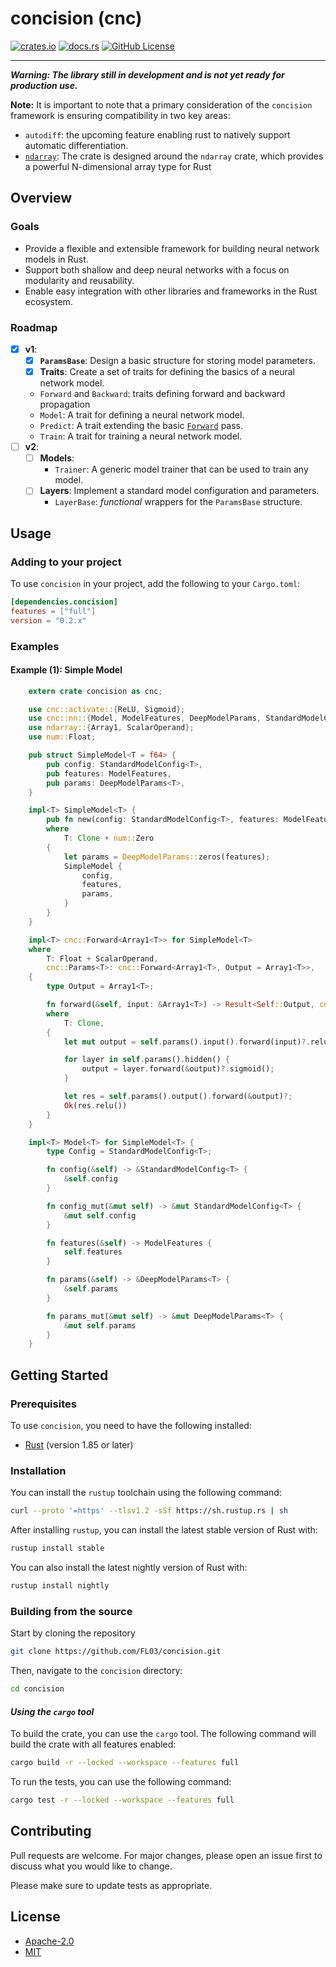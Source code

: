 # concision (cnc)

[![crates.io](https://img.shields.io/crates/v/concision?style=for-the-badge&logo=rust)](https://crates.io/crates/concision)
[![docs.rs](https://img.shields.io/docsrs/concision?style=for-the-badge&logo=docs.rs)](https://docs.rs/concision)
[![GitHub License](https://img.shields.io/github/license/FL03/concision?style=for-the-badge&logo=github)](https://github.com/FL03/concision/blob/main/LICENSE)

***

_**Warning: The library still in development and is not yet ready for production use.**_

**Note:** It is important to note that a primary consideration of the `concision` framework is ensuring compatibility in two key areas:

- `autodiff`: the upcoming feature enabling rust to natively support automatic differentiation.
- [`ndarray`](https://docs.rs/ndarray): The crate is designed around the `ndarray` crate, which provides a powerful N-dimensional array type for Rust

## Overview

### Goals

- Provide a flexible and extensible framework for building neural network models in Rust.
- Support both shallow and deep neural networks with a focus on modularity and reusability.
- Enable easy integration with other libraries and frameworks in the Rust ecosystem.

### Roadmap

- [x] **v1**:
  - [x] **`ParamsBase`**: Design a basic structure for storing model parameters.
  - [x]  **Traits**: Create a set of traits for defining the basics of a neural network model.
    - `Forward` and `Backward`: traits defining forward and backward propagation
    - `Model`: A trait for defining a neural network model.
    - `Predict`: A trait extending the basic [`Forward`](cnc::Forward) pass.
    - `Train`: A trait for training a neural network model.
- [ ] **v2**:
  - [ ] **Models**:
    - `Trainer`: A generic model trainer that can be used to train any model.
  - [ ] **Layers**: Implement a standard model configuration and parameters.
    - `LayerBase`: _functional_ wrappers for the `ParamsBase` structure.

## Usage

### Adding to your project

To use `concision` in your project, add the following to your `Cargo.toml`:

```toml
[dependencies.concision]
features = ["full"]
version = "0.2.x"
```

### Examples

#### **Example (1):** Simple Model

```rust
    extern crate concision as cnc;

    use cnc::activate::{ReLU, Sigmoid};
    use cnc::nn::{Model, ModelFeatures, DeepModelParams, StandardModelConfig};
    use ndarray::{Array1, ScalarOperand};
    use num::Float;

    pub struct SimpleModel<T = f64> {
        pub config: StandardModelConfig<T>,
        pub features: ModelFeatures,
        pub params: DeepModelParams<T>,
    }

    impl<T> SimpleModel<T> {
        pub fn new(config: StandardModelConfig<T>, features: ModelFeatures) -> Self 
        where 
            T: Clone + num::Zero
        {
            let params = DeepModelParams::zeros(features);
            SimpleModel {
                config,
                features,
                params,
            }
        }
    }

    impl<T> cnc::Forward<Array1<T>> for SimpleModel<T>
    where
        T: Float + ScalarOperand,
        cnc::Params<T>: cnc::Forward<Array1<T>, Output = Array1<T>>,
    {
        type Output = Array1<T>;

        fn forward(&self, input: &Array1<T>) -> Result<Self::Output, cnc::Error>
        where
            T: Clone,
        {
            let mut output = self.params().input().forward(input)?.relu();

            for layer in self.params().hidden() {
                output = layer.forward(&output)?.sigmoid();
            }

            let res = self.params().output().forward(&output)?;
            Ok(res.relu())
        }
    }

    impl<T> Model<T> for SimpleModel<T> {
        type Config = StandardModelConfig<T>;

        fn config(&self) -> &StandardModelConfig<T> {
            &self.config
        }

        fn config_mut(&mut self) -> &mut StandardModelConfig<T> {
            &mut self.config
        }

        fn features(&self) -> ModelFeatures {
            self.features
        }

        fn params(&self) -> &DeepModelParams<T> {
            &self.params
        }

        fn params_mut(&mut self) -> &mut DeepModelParams<T> {
            &mut self.params
        }
    }
```

## Getting Started

### Prerequisites

To use `concision`, you need to have the following installed:

- [Rust](https://www.rust-lang.org/tools/install) (version 1.85 or later)

### Installation

You can install the `rustup` toolchain using the following command:

```bash
curl --proto '=https' --tlsv1.2 -sSf https://sh.rustup.rs | sh
```

After installing `rustup`, you can install the latest stable version of Rust with:

```bash
rustup install stable
```

You can also install the latest nightly version of Rust with:

```bash
rustup install nightly
```

### Building from the source

Start by cloning the repository

```bash
git clone https://github.com/FL03/concision.git
```

Then, navigate to the `concision` directory:

```bash
cd concision
```

#### _Using the `cargo` tool_

To build the crate, you can use the `cargo` tool. The following command will build the crate with all features enabled:

```bash
cargo build -r --locked --workspace --features full
```

To run the tests, you can use the following command:

```bash
cargo test -r --locked --workspace --features full
```

## Contributing

Pull requests are welcome. For major changes, please open an issue first to discuss what you would like to change.

Please make sure to update tests as appropriate.

## License

- [Apache-2.0](https://choosealicense.com/licenses/apache-2.0/)
- [MIT](https://choosealicense.com/licenses/mit/)
